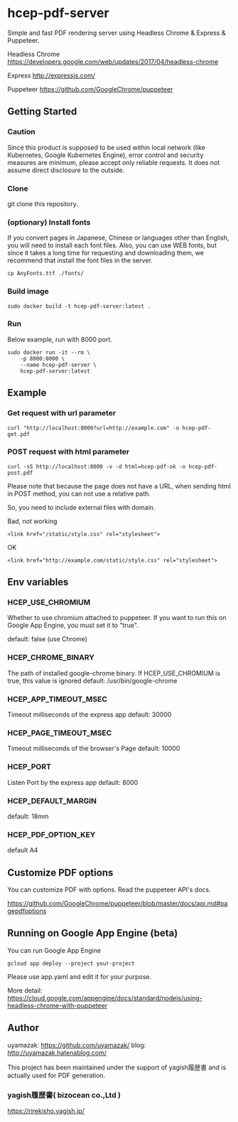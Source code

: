 # hcep-pdf-server

Simple and fast PDF rendering server using Headless Chrome & Express & Puppeteer.

Headless Chrome
<https://developers.google.com/web/updates/2017/04/headless-chrome>

Express
<http://expressjs.com/>

Puppeteer
<https://github.com/GoogleChrome/puppeteer>

## Getting Started

### Caution
Since this product is supposed to be used within local network (like Kubernetes, Google Kubernetes Engine), error control and security measures are minimum, please accept only reliable requests. It does not assume direct disclosure to the outside.


### Clone
git clone this repository.


### (optionary) Install fonts
If you convert pages in Japanese, Chinese or languages other than English, you will need to install each font files. Also, you can use WEB fonts, but since it takes a long time for requesting and downloading them, we recommend that install the font files in the server.


```
cp AnyFonts.ttf ./fonts/
```


### Build image

```
sudo docker build -t hcep-pdf-server:latest .
```

### Run

Below example, run with 8000 port.

```
sudo docker run -it --rm \
    -p 8000:8000 \
    --name hcep-pdf-server \
    hcep-pdf-server:latest
```

## Example

### Get request with url parameter

```
curl "http://localhost:8000?url=http://example.com" -o hcep-pdf-get.pdf
```

### POST request with html parameter

```
curl -sS http://localhost:8000 -v -d html=hcep-pdf-ok -o hcep-pdf-post.pdf
```

Please note that because the page does not have a URL, when sending html in POST method, you can not use a relative path.

So, you need to include external files with domain.

Bad, not working

```
<link href="/static/style.css" rel="stylesheet">
```

OK

```
<link href="http://example.com/static/style.css" rel="stylesheet">
```

## Env variables
### HCEP_USE_CHROMIUM
Whether to use chromium attached to puppeteer.
If you want to run this on Google App Engine, you must set it to "true".

default: false (use Chrome)

### HCEP_CHROME_BINARY
The path of installed google-chrome binary.
If HCEP_USE_CHROMIUM is true, this value is ignored
default: /usr/bin/google-chrome

### HCEP_APP_TIMEOUT_MSEC
Timeout milliseconds of the express app
default: 30000

### HCEP_PAGE_TIMEOUT_MSEC
Timeout milliseconds of the browser's Page
default: 10000

### HCEP_PORT
Listen Port by the express app
default: 8000

### HCEP_DEFAULT_MARGIN
default: 18mm

### HCEP_PDF_OPTION_KEY
default A4


## Customize PDF options
You can customize PDF with options. Read the puppeteer API's docs.

<https://github.com/GoogleChrome/puppeteer/blob/master/docs/api.md#pagepdfoptions>

## Running on Google App Engine (beta)
You can run Google App Engine
```
gcloud app deploy --project your-project
```
Please use app.yaml and edit it for your purpose.

More detail:
https://cloud.google.com/appengine/docs/standard/nodejs/using-headless-chrome-with-puppeteer

## Author
uyamazak: https://github.com/uyamazak/
blog: http://uyamazak.hatenablog.com/

This project has been maintained under the support of yagish履歴書 and is actually used for PDF generation.

### yagish履歴書( bizocean co.,Ltd )
https://rirekisho.yagish.jp/
